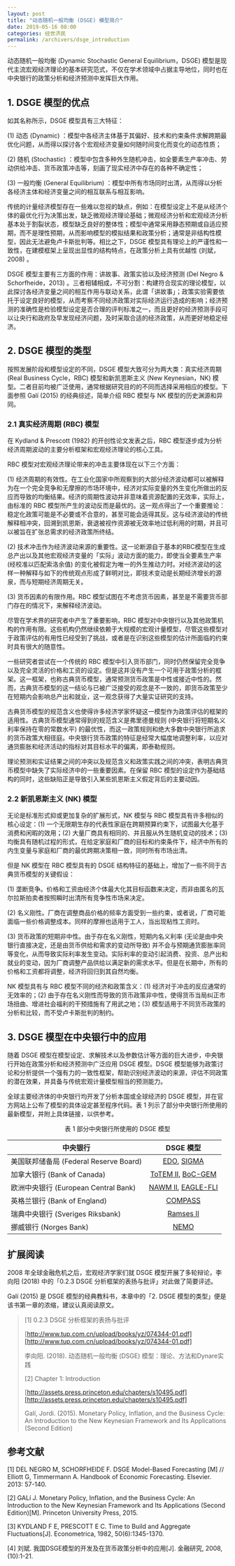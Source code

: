 ```yaml
---
layout: post
title: "动态随机一般均衡 (DSGE) 模型简介"
date: 2019-05-16 08:00
categories: 经世济民
permalink: /archivers/dsge_introduction
---
```


动态随机一般均衡 (Dynamic Stochastic General Equilibrium，DSGE) 模型是现代主流宏观经济理论的基本研究范式，不仅在学术领域中占据主导地位，同时也在中央银行的政策分析和经济预测中发挥巨大作用。

## 1. DSGE 模型的优点

如其名称所示，DSGE 模型具有三大特征：

(1) 动态 (Dynamic) ：模型中各经济主体基于其偏好、技术和约束条件求解跨期最优化问题，从而得以探讨各个宏观经济变量如何随时间变化而变化的动态性质；

(2) 随机 (Stochastic) ：模型中包含多种外生随机冲击，如全要素生产率冲击、劳动供给冲击、货币政策冲击等，刻画了现实经济中存在的各种不确定性；

(3) 一般均衡 (General Equilibrium) ：模型中所有市场同时出清，从而得以分析各经济主体和经济变量之间的相互联系与相互影响。

<!--more-->

传统的计量经济模型存在一些难以忽视的缺点，例如：在模型设定上不是从经济个体的最优化行为决策出发，缺乏微观经济理论基础；微观经济分析和宏观经济分析基本处于割裂状态，模型缺乏良好的整体性；模型中通常采用静态预期或自适应预期，而不是理性预期，从而影响模型的模拟结果和政策分析；通常是非结构性模型，因此无法避免卢卡斯批判等。相比之下，DSGE 模型具有理论上的严谨性和一致性，在建模框架上呈现出显性的结构特点，在政策分析上具有优越性 (刘斌，2008) 。

DSGE 模型主要有三方面的作用：讲故事、政策实验以及经济预测 (Del Negro & Schorfheide，2013) 。三者相辅相成，不可分割：构建符合现实的理论模型，以此探讨各经济变量之间的相互作用与联动关系，此谓「讲故事」；政策实验需要依托于设定良好的模型，从而考察不同经济政策对实际经济运行造成的影响；经济预测的准确性是检验模型设定是否合理的评判标准之一，而且更好的经济预测手段可以让央行和政府及早发现经济问题，及时采取合适的经济政策，从而更好地稳定经济。

## 2. DSGE 模型的类型

按照发展阶段和模型设定的不同，DSGE 模型大致可分为两大类：真实经济周期 (Real Business Cycle，RBC) 模型和新凯恩斯主义 (New Keynesian，NK) 模型。二者目前均被广泛使用，通常根据研究目的的不同而选择采用相应的模型。下面参照 Galí (2015) 的经典综述，简单介绍 RBC 模型与 NK 模型的历史渊源和异同。

### 2.1 真实经济周期 (RBC) 模型

在 Kydland & Prescott (1982) 的开创性论文发表之后，RBC 模型逐步成为分析经济周期波动的主要分析框架和宏观经济理论的核心工具。

RBC 模型对宏观经济理论带来的冲击主要体现在以下三个方面：

(1) 经济周期的有效性。在工业化国家中所观察到的大部分经济波动都可以被解释为在一个完全竞争和无摩擦的市场环境中，经济对实际变量的外生变化所做出的反应而导致的均衡结果。经济的周期性波动并非意味着资源配置的无效率，实际上，由标准的 RBC 模型所产生的波动反而是最优的。这一观点得出了一个重要推论：稳定化政策可能是不必要或不合意的，甚至可能会适得其反。这与经济波动的传统解释相冲突，回溯到凯恩斯，衰退被视作资源被无效率地过低利用的时期，并且可以被旨在扩张总需求的经济政策所终结。

(2) 技术冲击作为经济波动来源的重要性。这一论断源自于基本的RBC模型在生成总产出以及其他宏观经济变量的「实际」波动方面的能力，即使当全要素生产率 (经校准以匹配索洛余值) 的变化被假定为唯一的外生推动力时。对经济波动的这样一种解释与如下的传统观点形成了鲜明对比，即技术变动是长期经济增长的源泉，而与短期经济周期无关。

(3) 货币因素的有限作用。RBC 模型试图在不考虑货币因素，甚至是不需要货币部门存在的情况下，来解释经济波动。

尽管在学术界的研究者中产生了重要影响，RBC 模型对中央银行以及其他政策机构的作用有限。这些机构仍然继续依赖于大规模的宏观计量模型，尽管这些模型对于政策评估的有用性已经受到了挑战，或者是在识别这些模型的估计所面临的约束时具有很大的随意性。

一些研究者尝试在一个传统的 RBC 模型中引入货币部门，同时仍然保留完全竞争以及完全灵活的价格和工资的设定。但是这并没有产生一个可用于政策分析的框架。这一框架，也称古典货币模型，通常预测货币政策是中性或接近中性的。然而，古典货币模型的这一结论与已被广泛接受的观念是不一致的，即货币政策至少在短期内会影响总产出和就业，这一观念获得了大量实证研究的支持。

古典货币模型的规范含义也使得许多经济学家怀疑这一模型作为政策评估的框架的适用性。古典货币模型通常得到的规范含义是弗里德曼规则 (中央银行将短期名义利率保持在零的常数水平) 的最优性，而这一政策规则和绝大多数中央银行所追求的货币政策大相径庭。中央银行货币政策的特征是经常大幅度地调整利率，以应对通货膨胀和经济活动的指标对其目标水平的偏离，即泰勒规则。

理论预测和实证结果之间的冲突以及规范含义和政策实践之间的冲突，表明古典货币模型中缺失了实际经济中的一些重要因素。在保留 RBC 模型的设定作为基础结构的同时，这些缺陷正是导致引入某些凯恩斯主义假定背后的主要动因。

### 2.2 新凯恩斯主义 (NK) 模型

无论是标准形式抑或更加复杂的扩展形式，NK 模型与 RBC 模型具有许多相似的核心设定：(1) 一个无限期生存的代表性家庭在跨期预算约束下，试图最大化基于消费和闲暇的效用；(2) 大量厂商具有相同的、并且服从外生随机变动的技术；(3) 均衡具有随机过程的形式，在给定家庭和厂商的目标和约束条件下，经济中所有的内生变量与家庭和厂商的最优跨期决策相一致，同时所有市场出清。

但是 NK 模型在 RBC 模型具有的 DSGE 结构特征的基础上，增加了一些不同于古典货币模型的关键假设：

(1) 垄断竞争。价格和工资由经济个体最大化其目标函数来决定，而非由匿名的瓦尔拉斯拍卖者按照瞬时出清所有竞争性市场来决定。

(2) 名义刚性。厂商在调整商品价格的频率方面受到一些约束，或者说，厂商可能面临一些价格调整成本。同样的摩擦也适用于工人，当出现粘性工资时。

(3) 货币政策的短期非中性。由于存在名义刚性，短期内名义利率 (无论是由中央银行直接决定，还是由货币供给和需求的变动所导致) 并不会与预期通货膨胀率同等变化，从而导致实际利率发生变动。实际利率的变动引起消费、投资、总产出和就业的变动，因为厂商调整产品供给以满足新的需求水平。但是在长期中，所有的价格和工资都将调整，经济将回归到其自然均衡。

NK 模型具有与 RBC 模型不同的经济和政策含义：(1) 经济对于冲击的反应通常的无效率的；(2) 由于存在名义刚性而导致的货币政策非中性，使得货币当局纠正市场扭曲、增进社会福利的干预措施有了用武之地；(3) 模型适用于不同货币政策的分析和比较，而不受卢卡斯批判的制约。

## 3. DSGE 模型在中央银行中的应用

随着 DSGE 模型在模型设定、求解技术以及参数估计等方面的巨大进步，中央银行开始在政策分析和经济预测中广泛应用 DSGE 模型。DSGE 模型能够为政策讨论和分析提供一个强有力的一致性框架，帮助识别经济波动的来源，评估不同政策的潜在效果，并具备与传统宏观计量模型相当的预测能力。

全球主要经济体的中央银行均开发了分析本国或全球经济的 DSGE 模型，并在官方网站上公布了模型的具体设定甚至程序代码。表 1 列示了部分中央银行所使用的最新模型，并附上具体链接，以供参考。

<center>表 1 部分中央银行所使用的 DSGE 模型</center>

| <center>中央银行</center>	                | DSGE 模型                                 |
|:---------------------------------------- |:-----------------------------------------:|
| 美国联邦储备局 (Federal Reserve Board)	| [EDO][EDO], [SIGMA][SIGMA]                |
| 加拿大银行 (Bank of Canada)	            | [ToTEM II][ToTEM II], [BoC-GEM][BoC-GEM]  |
| 欧洲中央银行 (European Central Bank)	    | [NAWM II][NAWM II], [EAGLE-FLI][NAWM II]  |
| 英格兰银行 (Bank of England)	            | [COMPASS][COMPASS]                        |
| 瑞典中央银行 (Sveriges Riksbank)	        | [Ramses II][Ramses II]                    |
| 挪威银行 (Norges Bank)	                | [NEMO][NEMO]                              |

## 扩展阅读

2008 年全球金融危机之后，宏观经济学家们就 DSGE 模型开展了多轮辩论，李向阳 (2018) 中的「0.2.3 DSGE 分析框架的表扬与批评」对此做了简要评述。

Galí (2015) 是 DSGE 模型的经典教科书，本章中的「2. DSGE 模型的类型」便是该书第一章的浓缩，建议认真阅读原文。

> [1] 0.2.3 DSGE 分析框架的表扬与批评
> 
> [http://www.tup.com.cn/upload/books/yz/074344-01.pdf][http://www.tup.com.cn/upload/books/yz/074344-01.pdf]
> 
> 李向阳. (2018). 动态随机一般均衡 (DSGE) 模型：理论、方法和Dynare实践
>
> [2] Chapter 1: Introduction
> 
> [http://assets.press.princeton.edu/chapters/s10495.pdf][http://assets.press.princeton.edu/chapters/s10495.pdf]
> 
> Galí, Jordi. (2015). Monetary Policy, Inflation, and the Business Cycle: An Introduction to the New Keynesian Framework and Its Applications (Second Edition)

## 参考文献

[1]	DEL NEGRO M, SCHORFHEIDE F. DSGE Model-Based Forecasting [M] // Elliott G, Timmermann A. Handbook of Economic Forecasting. Elsevier. 2013: 57-140.

[2]	GALí J. Monetary Policy, Inflation, and the Business Cycle: An Introduction to the New Keynesian Framework and Its Applications (Second Edition)[M]. Princeton University Press, 2015.

[3]	KYDLAND F E, PRESCOTT E C. Time to Build and Aggregate Fluctuations[J]. Econometrica, 1982, 50(6):1345-1370.

[4]	刘斌. 我国DSGE模型的开发及在货币政策分析中的应用[J]. 金融研究, 2008, (10):1-21.

[EDO]:       https://www.federalreserve.gov/econres/edo-models-about.htm
[SIGMA]:     https://www.federalreserve.gov/pubs/ifdp/2005/835/revision/IFDP835r.pdf
[ToTEM II]:  https://www.bankofcanada.ca/2013/10/technical-report-100
[BoC-GEM]:   https://www.bankofcanada.ca/2007/09/technical-report-no98
[NAWM II]:   https://www.ecb.europa.eu/pub/pdf/scpwps/ecb.wp2200.en.pdf
[EAGLE-FLI]: https://www.ecb.europa.eu/pub/pdf/scpwps/ecbwp1923.en.pdf
[COMPASS]:   https://www.bankofengland.co.uk/working-paper/2013/the-boes-forecasting-platform-compass-maps-ease-and-the-suite-of-models
[Ramses II]: https://www.riksbank.se/en-gb/press-and-published/publications/working-paper-series/occasional-paper-series/occasional-paper-series-no.-12-ramses-ii--model-description
[NEMO]:      https://www.norges-bank.no/en/topics/Monetary-policy/Models-for-monetary-policy-analysis-and-forecasting/NEMO